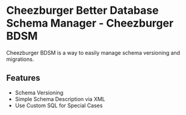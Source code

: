 Cheezburger Better Database Schema Manager - Cheezburger BDSM
=====

Cheezburger BDSM is a way to easily manage schema versioning and
migrations.

Features
----

* Schema Versioning
* Simple Schema Description via XML
* Use Custom SQL for Special Cases